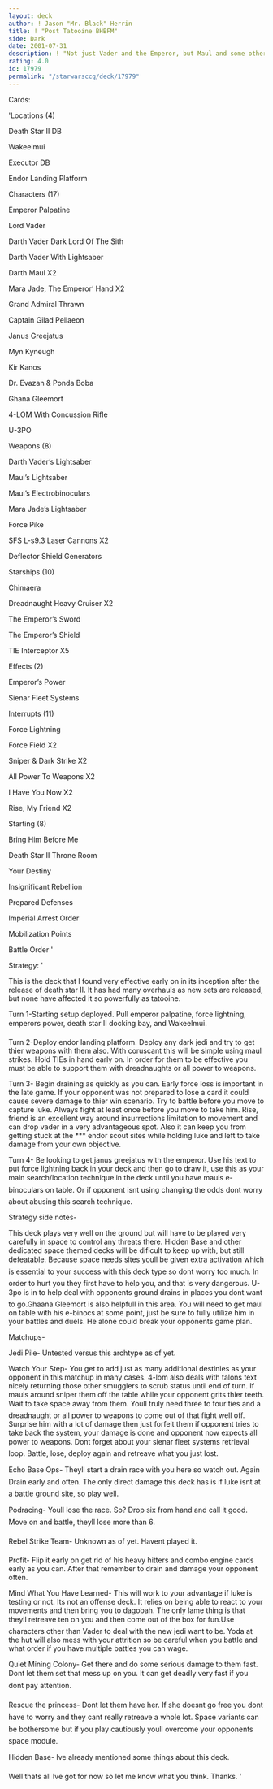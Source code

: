 ```yaml
---
layout: deck
author: ! Jason "Mr. Black" Herrin
title: ! "Post Tatooine BHBFM"
side: Dark
date: 2001-07-31
description: ! "Not just Vader and the Emperor, but Maul and some other goodies."
rating: 4.0
id: 17979
permalink: "/starwarsccg/deck/17979"
---
```

Cards: 

'Locations (4)

Death Star II DB

Wakeelmui

Executor DB

Endor Landing Platform


Characters (17)

Emperor Palpatine

Lord Vader

Darth Vader Dark Lord Of The Sith

Darth Vader With Lightsaber

Darth Maul X2

Mara Jade, The Emperor’ Hand X2

Grand Admiral Thrawn

Captain Gilad Pellaeon

Janus Greejatus

Myn Kyneugh

Kir Kanos

Dr. Evazan & Ponda Boba

Ghana Gleemort

4-LOM With Concussion Rifle

U-3PO


Weapons (8)

Darth Vader’s Lightsaber

Maul’s Lightsaber

Maul’s Electrobinoculars

Mara Jade’s Lightsaber

Force Pike

SFS L-s9.3 Laser Cannons X2

Deflector Shield Generators


Starships (10)

Chimaera

Dreadnaught Heavy Cruiser X2

The Emperor’s Sword

The Emperor’s Shield

TIE Interceptor X5


Effects (2)

Emperor’s Power

Sienar Fleet Systems


Interrupts (11)

Force Lightning

Force Field X2

Sniper & Dark Strike X2

All Power To Weapons X2

I Have You Now X2

Rise, My Friend X2


Starting (8)

Bring Him Before Me

Death Star II Throne Room

Your Destiny

Insignificant Rebellion

Prepared Defenses

Imperial Arrest Order

Mobilization Points

Battle Order '

Strategy: '

This is the deck that I found very effective early on in its inception after the release of death star II. It has had many overhauls as new sets are released, but none have affected it so powerfully as tatooine.


Turn 1-Starting setup deployed. Pull emperor palpatine, force lightning, emperors power, death star II docking bay, and Wakeelmui.


Turn 2-Deploy endor landing platform. Deploy any dark jedi and try to get thier weapons with them also. With coruscant this will be simple using maul strikes. Hold TIEs in hand early on. In order for them to be effective you must be able to support them with dreadnaughts or all power to weapons.


Turn 3- Begin draining as quickly as you can. Early force loss is important in the late game. If your opponent was not prepared to lose a card it could cause severe damage to thier win scenario. Try to battle before you move to capture luke. Always fight at least once before you move to take him. Rise, friend is an excellent way around insurrections limitation to movement and can drop vader in a very advantageous spot. Also it can keep you from getting stuck at the *** endor scout sites while holding luke and left to take damage from your own objective.


Turn 4- Be looking to get janus greejatus with the emperor. Use his text to put force lightning back in your deck and then go to draw it, use this as your main search/location technique in the deck until you have mauls e-binoculars on table. Or if opponent isnt using changing the odds dont worry about abusing this search technique.


Strategy side notes-

This deck plays very well on the ground but will have to be played very carefully in space to control any threats there. Hidden Base and other dedicated space themed decks will be dificult to keep up with, but still defeatable. Because space needs sites youll be given extra activation which is essential to your success with this deck type so dont worry too much. In order to hurt you they first have to help you, and that is very dangerous. U-3po is in to help deal with opponents ground drains in places you dont want to go.Ghaana Gleemort is also helpfull in this area. You will need to get maul on table with his e-binocs at some point, just be sure to fully utilize him in your battles and duels. He alone could break your opponents game plan.


Matchups-


Jedi Pile- Untested versus this archtype as of yet.


Watch Your Step- You get to add just as many additional destinies as your opponent in this matchup in many cases. 4-lom also deals with talons text nicely returning those other smugglers to scrub status until end of turn. If mauls around sniper them off the table while your opponent grits thier teeth. Wait to take space away from them. Youll truly need three to four ties and a dreadnaught or all power to weapons to come out of that fight well off. Surprise him with a lot of damage then just forfeit them if opponent tries to take back the system, your damage is done and opponent now expects all power to weapons. Dont forget about your sienar fleet systems retrieval loop. Battle, lose, deploy again and retreave what you just lost.


Echo Base Ops- Theyll start a drain race with you here so watch out. Again Drain early and often. The only direct damage this deck has is if luke isnt at a battle ground site, so play well.


Podracing- Youll lose the race. So? Drop six from hand and call it good. Move on and battle, theyll lose more than 6.


Rebel Strike Team- Unknown as of yet. Havent played it.


Profit- Flip it early on get rid of his heavy hitters and combo engine cards early as you can. After that remember to drain and damage your opponent often.


Mind What You Have Learned- This will work to your advantage if luke is testing or not. Its not an offense deck. It relies on being able to react to your movements and then bring you to dagobah. The only lame thing is that theyll retreave ten on you and then come out of the box for fun.Use characters other than Vader to deal with the new jedi want to be. Yoda at the hut will also mess with your attrition so be careful when you battle and what order if you have multiple battles you can wage.


Quiet Mining Colony- Get there and do some serious damage to them fast. Dont let them set that mess up on you. It can get deadly very fast if you dont pay attention.


Rescue the princess- Dont let them have her. If she doesnt go free you dont have to worry and they cant really retreave a whole lot. Space variants can be bothersome but if you play cautiously youll overcome your opponents space module.


Hidden Base- Ive already mentioned some things about this deck.


Well thats all Ive got for now so let me know what you think. Thanks.   '
